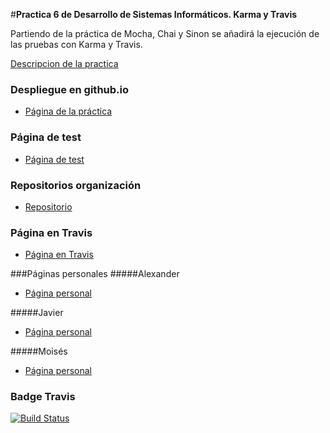 #**Practica 6 de Desarrollo de Sistemas Informáticos. Karma y Travis**

Partiendo de la práctica de Mocha, Chai y Sinon se añadirá la ejecución de las pruebas con Karma y Travis.

[Descripcion de la practica](https://campusvirtual.ull.es/1516/mod/page/view.php?id=185189)

### Despliegue en github.io

* [Página de la práctica](http://ull-esit-gradoii-dsi.github.io/karma-y-travis-alex-javi-moi-2/)

### Página de test

* [Página de test](http://ull-esit-gradoii-dsi.github.io/karma-y-travis-alex-javi-moi-2/test/)

### Repositorios organización
* [Repositorio](https://github.com/ULL-ESIT-GRADOII-DSI/karma-y-travis-alex-javi-moi-2)

### Página en Travis
* [Página en Travis](https://travis-ci.org/ULL-ESIT-GRADOII-DSI/karma-y-travis-alex-javi-moi-2)

###Páginas personales
#####Alexander
* [Página personal](http://alu0100767421.github.io/)

#####Javier
* [Página personal](http://alu0100505009.github.io/)

#####Moisés
* [Página personal](http://alu0100782851.github.io/)


### Badge Travis

[![Build Status](https://travis-ci.org/ULL-ESIT-GRADOII-DSI/karma-y-travis-alex-javi-moi-2.svg?branch=master)](https://travis-ci.org/ULL-ESIT-GRADOII-DSI/karma-y-travis-alex-javi-moi-2)